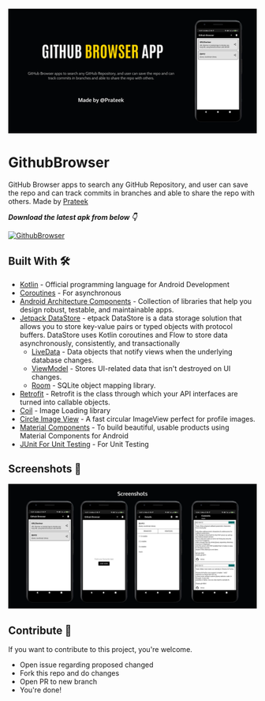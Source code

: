 
![alt-text](Screenshots/github_browser.png "Header Card")

# GithubBrowser
GitHub Browser apps to search any GitHub Repository, and user can save the repo and can track commits in branches and able to share the repo with others. Made by [Prateek](https://github.com/prateekcode/)


***Download the latest apk from below 👇***

[![GithubBrowser](https://img.shields.io/badge/GithubBrowser-App%20Download-brightgreen?style=for-the-badge&logo=android)](app/release/app-release.apk)

## Built With 🛠
* [Kotlin](https://kotlinlang.org/) - Official programming language for Android Development
* [Coroutines](https://kotlinlang.org/docs/reference/coroutines-overview.html) - For asynchronous
* [Android Architecture Components](https://developer.android.com/topic/libraries/architecture) - Collection of libraries that help you design robust, testable, and maintainable apps.
* [Jetpack DataStore](https://developer.android.com/topic/libraries/architecture/datastore) - etpack DataStore is a data storage solution that allows you to store key-value pairs or typed objects with protocol buffers. DataStore uses Kotlin coroutines and Flow to store data asynchronously, consistently, and transactionally
  * [LiveData](https://developer.android.com/topic/libraries/architecture/livedata) - Data objects that notify views when the underlying database changes.
  * [ViewModel](https://developer.android.com/topic/libraries/architecture/viewmodel) - Stores UI-related data that isn't destroyed on UI changes.
  * [Room](https://developer.android.com/topic/libraries/architecture/room) - SQLite object mapping library.
* [Retrofit](https://square.github.io/retrofit/) - Retrofit is the class through which your API interfaces are turned into callable objects.
* [Coil](https://github.com/coil-kt/coil) - Image Loading library
* [Circle Image View](https://github.com/hdodenhof/CircleImageView) - A fast circular ImageView perfect for profile images.
* [Material Components](https://material.io/develop/android) - To build beautiful, usable products using Material Components for Android
* [JUnit For Unit Testing](https://junit.org/junit5/) - For Unit Testing

## Screenshots 📸
![alt-text](Screenshots/github_browser_ss.png "Screenshot")

## Contribute 🤝
If you want to contribute to this project, you're welcome.
  * Open issue regarding proposed changed
  * Fork this repo and do changes
  * Open PR to new branch
  * You're done!
